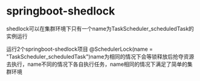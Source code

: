 # springboot-shedlock

shedlock可以在集群环境下只有一个name为TaskScheduler_scheduledTask的实例运行

运行2个springboot-shedlock项目 @SchedulerLock(name = "TaskScheduler_scheduledTask")name为相同的情况下会等锁释放后抢夺资源去执行，name不同的情况下各自执行任务，name相同的情况下满足了简单的集群环境
